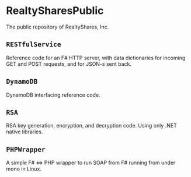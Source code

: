 # RealtySharesPublic

The public repository of RealtyShares, Inc.

## `RESTfulService`

Reference code for an F# HTTP server, with data dictionaries for incoming GET and POST requests, and for JSON-s sent back.

## `DynamoDB`

DynamoDB interfacing reference code.

## `RSA`

RSA key generation, encryption, and decryption code. Using only .NET native libraries.

## `PHPWrapper`

A simple F# <=> PHP wrapper to run SOAP from F# running from under mono in Linux.
